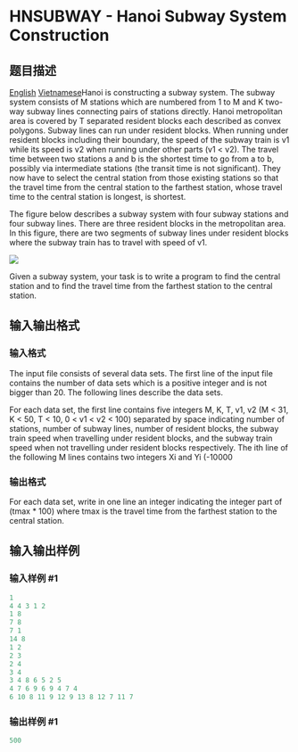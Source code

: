 # HNSUBWAY - Hanoi Subway System Construction

## 题目描述

 [English](/problems/HNSUBWAY/en/) [Vietnamese](/problems/HNSUBWAY/vn/)Hanoi is constructing a subway system. The subway system consists of M stations which are numbered from 1 to M and K two-way subway lines connecting pairs of stations directly. Hanoi metropolitan area is covered by T separated resident blocks each described as convex polygons. Subway lines can run under resident blocks. When running under resident blocks including their boundary, the speed of the subway train is v1 while its speed is v2 when running under other parts (v1 < v2). The travel time between two stations a and b is the shortest time to go from a to b, possibly via intermediate stations (the transit time is not significant). They now have to select the central station from those existing stations so that the travel time from the central station to the farthest station, whose travel time to the central station is longest, is shortest.

The figure below describes a subway system with four subway stations and four subway lines. There are three resident blocks in the metropolitan area. In this figure, there are two segments of subway lines under resident blocks where the subway train has to travel with speed of v1.

![](https://cdn.luogu.com.cn/upload/vjudge_pic/SP3640/e60d81d94c9f6a4dbd33e264d5846db819052829.png)

Given a subway system, your task is to write a program to find the central station and to find the travel time from the farthest station to the central station.

## 输入输出格式

### 输入格式

The input file consists of several data sets. The first line of the input file contains the number of data sets which is a positive integer and is not bigger than 20. The following lines describe the data sets.

For each data set, the first line contains five integers M, K, T, v1, v2 (M < 31, K < 50, T < 10, 0 < v1 < v2 < 100) separated by space indicating number of stations, number of subway lines, number of resident blocks, the subway train speed when travelling under resident blocks, and the subway train speed when not travelling under resident blocks respectively. The ith line of the following M lines contains two integers Xi and Yi (-10000

### 输出格式

For each data set, write in one line an integer indicating the integer part of (tmax \* 100) where tmax is the travel time from the farthest station to the central station.

## 输入输出样例

### 输入样例 #1

```cpp
1
4 4 3 1 2
1 8
7 8
7 1
14 8
1 2
2 3
2 4
3 4
3 4 8 6 5 2 5
4 7 6 9 6 9 4 7 4
6 10 8 11 9 12 9 13 8 12 7 11 7
```


### 输出样例 #1

```cpp
500
```


